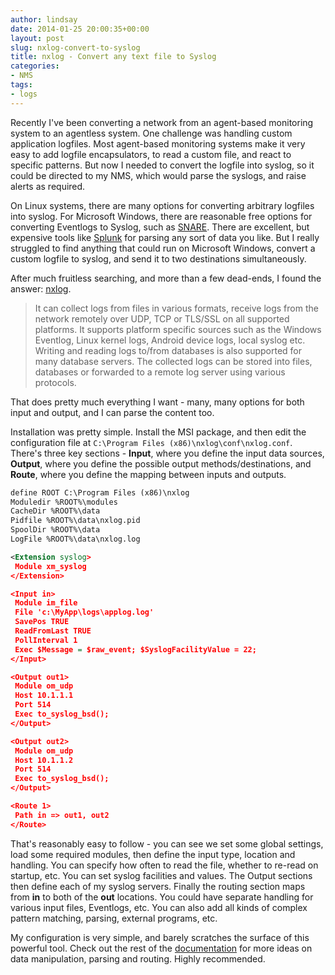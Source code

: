 ```yaml
---
author: lindsay
date: 2014-01-25 20:00:35+00:00
layout: post
slug: nxlog-convert-to-syslog
title: nxlog - Convert any text file to Syslog
categories:
- NMS
tags:
- logs
---
```


Recently I've been converting a network from an agent-based monitoring system to an agentless system. One challenge was handling custom application logfiles. Most agent-based monitoring systems make it very easy to add logfile encapsulators, to read a custom file, and react to specific patterns. But now I needed to convert the logfile into syslog, so it could be directed to my NMS, which would parse the syslogs, and raise alerts as required.

On Linux systems, there are many options for converting arbitrary logfiles into syslog. For Microsoft Windows, there are reasonable free options for converting Eventlogs to Syslog, such as [SNARE](http://sourceforge.net/projects/snare/). There are excellent, but expensive tools like [Splunk](http://www.splunk.com/) for parsing any sort of data you like. But I really struggled to find anything that could run on Microsoft Windows, convert a custom logfile to syslog, and send it to two destinations simultaneously.

After much fruitless searching, and more than a few dead-ends, I found the answer: [nxlog](http://nxlog-ce.sourceforge.net/).

> It can collect logs from files in various formats, receive logs from the network remotely over UDP, TCP or TLS/SSL on all supported platforms. It supports platform specific sources such as the Windows Eventlog, Linux kernel logs, Android device logs, local syslog etc. Writing and reading logs to/from databases is also supported for many database servers. The collected logs can be stored into files, databases or forwarded to a remote log server using various protocols.

That does pretty much everything I want - many, many options for both input and output, and I can parse the content too.

Installation was pretty simple. Install the MSI package, and then edit the configuration file at `C:\Program Files (x86)\nxlog\conf\nxlog.conf`. There's three key sections - **Input**, where you define the input data sources, **Output**, where you define the possible output methods/destinations, and **Route**, where you define the mapping between inputs and outputs.

```xml
define ROOT C:\Program Files (x86)\nxlog
Moduledir %ROOT%\modules
CacheDir %ROOT%\data
Pidfile %ROOT%\data\nxlog.pid
SpoolDir %ROOT%\data
LogFile %ROOT%\data\nxlog.log

<Extension syslog>
 Module xm_syslog
</Extension>

<Input in>
 Module im_file
 File 'c:\MyApp\logs\applog.log'
 SavePos TRUE
 ReadFromLast TRUE
 PollInterval 1
 Exec $Message = $raw_event; $SyslogFacilityValue = 22;
</Input>

<Output out1>
 Module om_udp
 Host 10.1.1.1
 Port 514
 Exec to_syslog_bsd();
</Output>

<Output out2>
 Module om_udp
 Host 10.1.1.2
 Port 514
 Exec to_syslog_bsd();
</Output>

<Route 1>
 Path in => out1, out2
</Route>
```

That's reasonably easy to follow - you can see we set some global settings, load some required modules, then define the input type, location and handling. You can specify how often to read the file, whether to re-read on startup, etc. You can set syslog facilities and values. The Output sections then define each of my syslog servers. Finally the routing section maps from **in** to both of the **out** locations. You could have separate handling for various input files, Eventlogs, etc. You can also add all kinds of complex pattern matching, parsing, external programs, etc.

My configuration is very simple, and barely scratches the surface of this powerful tool. Check out the rest of the [documentation](http://nxlog-ce.sourceforge.net/nxlog-docs/en/nxlog-reference-manual.html) for more ideas on data manipulation, parsing and routing. Highly recommended.
